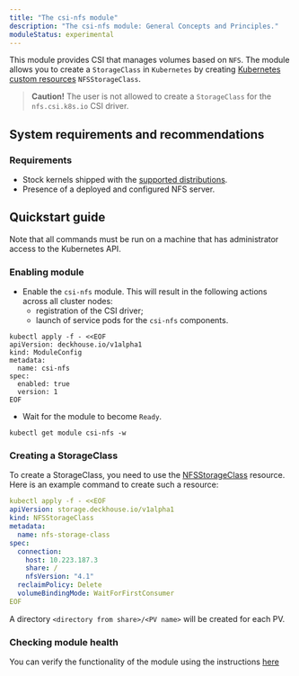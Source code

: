 ```yaml
---
title: "The csi-nfs module"
description: "The csi-nfs module: General Concepts and Principles."
moduleStatus: experimental
---
```


This module provides CSI that manages volumes based on `NFS`. The module allows you to create a `StorageClass` in `Kubernetes` by creating [Kubernetes custom resources](./cr.html#nfsstorageclass) `NFSStorageClass`.

> **Caution!** The user is not allowed to create a `StorageClass` for the `nfs.csi.k8s.io` CSI driver.

## System requirements and recommendations

### Requirements
- Stock kernels shipped with the [supported distributions](https://deckhouse.io/documentation/v1/supported_versions.html#linux).
- Presence of a deployed and configured NFS server.

## Quickstart guide

Note that all commands must be run on a machine that has administrator access to the Kubernetes API.

### Enabling module

- Enable the `csi-nfs` module. This will result in the following actions across all cluster nodes:
    - registration of the CSI driver;
    - launch of service pods for the `csi-nfs` components.

```shell
kubectl apply -f - <<EOF
apiVersion: deckhouse.io/v1alpha1
kind: ModuleConfig
metadata:
  name: csi-nfs
spec:
  enabled: true
  version: 1
EOF
```

- Wait for the module to become `Ready`.

```shell
kubectl get module csi-nfs -w
```

### Creating a StorageClass

To create a StorageClass, you need to use the [NFSStorageClass](./cr.html#nfsstorageclass) resource. Here is an example command to create such a resource:

```yaml
kubectl apply -f - <<EOF
apiVersion: storage.deckhouse.io/v1alpha1
kind: NFSStorageClass
metadata:
  name: nfs-storage-class
spec:
  connection:
    host: 10.223.187.3
    share: /
    nfsVersion: "4.1"
  reclaimPolicy: Delete
  volumeBindingMode: WaitForFirstConsumer
EOF
```

A directory `<directory from share>/<PV name>` will be created for each PV.

### Checking module health

You can verify the functionality of the module using the instructions [here](./faq.html#how-to-check-module-health)
